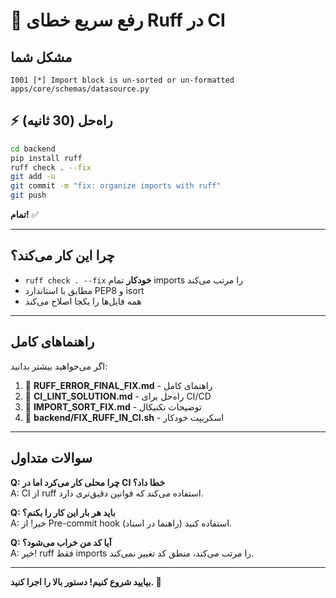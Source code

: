 # 🔧 رفع سریع خطای Ruff در CI

## مشکل شما

```
I001 [*] Import block is un-sorted or un-formatted
apps/core/schemas/datasource.py
```

## ⚡ راه‌حل (30 ثانیه)

```bash
cd backend
pip install ruff
ruff check . --fix
git add -u
git commit -m "fix: organize imports with ruff"
git push
```

**تمام!** ✅

---

## چرا این کار می‌کند؟

- `ruff check . --fix` **خودکار** تمام imports را مرتب می‌کند
- مطابق با استاندارد PEP8 و isort
- همه فایل‌ها را یکجا اصلاح می‌کند

---

## راهنماهای کامل

اگر می‌خواهید بیشتر بدانید:

1. 📘 **RUFF_ERROR_FINAL_FIX.md** - راهنمای کامل
2. 📘 **CI_LINT_SOLUTION.md** - راه‌حل برای CI/CD
3. 📘 **IMPORT_SORT_FIX.md** - توضیحات تکنیکال
4. 🔧 **backend/FIX_RUFF_IN_CI.sh** - اسکریپت خودکار

---

## سوالات متداول

**Q: چرا محلی کار می‌کرد اما در CI خطا داد؟**  
A: CI از ruff استفاده می‌کند که قوانین دقیق‌تری دارد.

**Q: باید هر بار این کار را بکنم؟**  
A: خیر! از Pre-commit hook استفاده کنید (راهنما در اسناد).

**Q: آیا کد من خراب می‌شود؟**  
A: خیر! ruff فقط imports را مرتب می‌کند، منطق کد تغییر نمی‌کند.

---

**بیایید شروع کنیم! دستور بالا را اجرا کنید. 🚀**
